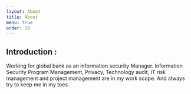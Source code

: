```yaml
---
layout: About
title: About
menu: true
order: 10
---
```


## Introduction :
Working for global bank as an information security Manager. 
Information Security Program Management, Privacy, Technology audit, IT risk management and project management are in my work scope.
And always try to keep me in my toes.
